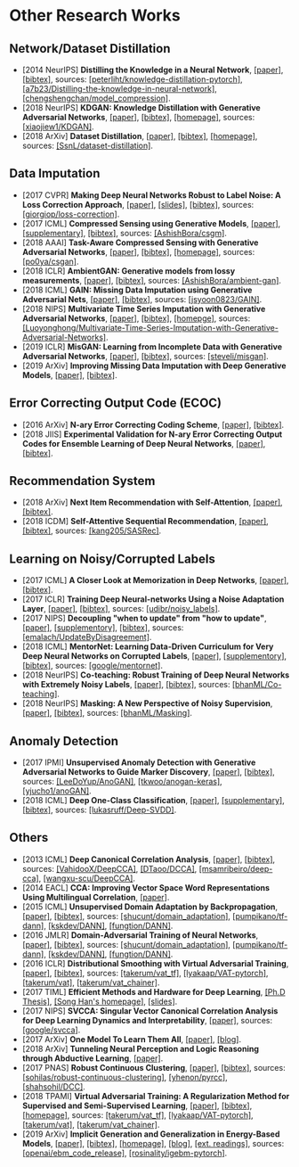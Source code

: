# Other Research Works

## Network/Dataset Distillation
- [2014 NeurIPS] **Distilling the Knowledge in a Neural Network**, [[paper]](https://arxiv.org/pdf/1503.02531.pdf), [[bibtex]](/Bibtex/Distilling%20the%20Knowledge%20in%20a%20Neural%20Network.bib), sources: [[peterliht/knowledge-distillation-pytorch]](https://github.com/peterliht/knowledge-distillation-pytorch), [[a7b23/Distilling-the-knowledge-in-neural-network]](https://github.com/a7b23/Distilling-the-knowledge-in-neural-network), [[chengshengchan/model_compression]](https://github.com/chengshengchan/model_compression).
- [2018 NeurIPS] **KDGAN: Knowledge Distillation with Generative Adversarial Networks**, [[paper]](https://papers.nips.cc/paper/7358-kdgan-knowledge-distillation-with-generative-adversarial-networks.pdf), [[bibtex]](/Bibtex/KDGAN%20-%20Knowledge%20Distillation%20with%20Generative%20Adversarial%20Networks.bib), [[homepage]](https://papers.nips.cc/paper/7358-kdgan-knowledge-distillation-with-generative-adversarial-networks), sources: [[xiaojiew1/KDGAN]](https://github.com/xiaojiew1/KDGAN).
- [2018 ArXiv] **Dataset Distillation**, [[paper]](https://arxiv.org/pdf/1811.10959.pdf), [[bibtex]](/Bibtex/Dataset%20Distillation.bib), [[homepage]](https://ssnl.github.io/dataset_distillation/), sources: [[SsnL/dataset-distillation]](https://github.com/SsnL/dataset-distillation).

## Data Imputation
- [2017 CVPR] **Making Deep Neural Networks Robust to Label Noise: A Loss Correction Approach**, [[paper]](http://openaccess.thecvf.com/content_cvpr_2017/papers/Patrini_Making_Deep_Neural_CVPR_2017_paper.pdf), [[slides]](https://pdfs.semanticscholar.org/d23d/684d7d413186a3cdd96cd1230d8476ea39ab.pdf), [[bibtex]](/Bibtex/Making%20Deep%20Neural%20Networks%20Robust%20to%20Label%20Noise.bib), sources: [[giorgiop/loss-correction]](https://github.com/giorgiop/loss-correction).
- [2017 ICML] **Compressed Sensing using Generative Models**, [[paper]](https://pdfs.semanticscholar.org/48a7/48193b1b30eb1191372275411a2c2fcbe5b4.pdf), [[supplementary]](http://proceedings.mlr.press/v70/bora17a/bora17a-supp.pdf), [[bibtex]](/Bibtex/Compressed%20Sensing%20using%20Generative%20Models.bib), sources: [[AshishBora/csgm]](https://github.com/AshishBora/csgm).
- [2018 AAAI] **Task-Aware Compressed Sensing with Generative Adversarial Networks**, [[paper]](https://aaai.org/ocs/index.php/AAAI/AAAI18/paper/view/16737/15943), [[bibtex]](/Bibtex/Task-Aware%20Compressed%20Sensing%20with%20Generative%20Adversarial%20Networks.bib), [[homepage]](http://proceedings.mlr.press/v70/bora17a.html), sources: [[po0ya/csgan]](https://github.com/po0ya/csgan).
- [2018 ICLR] **AmbientGAN: Generative models from lossy measurements**, [[paper]](https://openreview.net/pdf?id=Hy7fDog0b), [[bibtex]](/Bibtex/AmbientGAN.bib), sources: [[AshishBora/ambient-gan]](https://github.com/AshishBora/ambient-gan).
- [2018 ICML] **GAIN: Missing Data Imputation using Generative Adversarial Nets**, [[paper]](https://arxiv.org/pdf/1806.02920.pdf), [[bibtex]](/Bibtex/GAIN%20-%20Missing%20Data%20Imputation%20using%20Generative%20Adversarial%20Nets.bib), sources: [[jsyoon0823/GAIN]](https://github.com/jsyoon0823/GAIN).
- [2018 NIPS] **Multivariate Time Series Imputation with Generative Adversarial Networks**, [[paper]](https://papers.nips.cc/paper/7432-multivariate-time-series-imputation-with-generative-adversarial-networks.pdf), [[bibtex]](/Bibtex/Multivariate%20Time%20Series%20Imputation%20with%20Generative%20Adversarial%20Networks.bib), [[homepge]](https://papers.nips.cc/paper/7432-multivariate-time-series-imputation-with-generative-adversarial-networks), sources: [[Luoyonghong/Multivariate-Time-Series-Imputation-with-Generative-Adversarial-Networks]](https://github.com/Luoyonghong/Multivariate-Time-Series-Imputation-with-Generative-Adversarial-Networks).
- [2019 ICLR] **MisGAN: Learning from Incomplete Data with Generative Adversarial Networks**, [[paper]](https://openreview.net/pdf?id=S1lDV3RcKm), [[bibtex]](/Bibtex/MisGAN.bib), sources: [[steveli/misgan]](https://github.com/steveli/misgan).
- [2019 ArXiv] **Improving Missing Data Imputation with Deep Generative Models**, [[paper]](https://arxiv.org/pdf/1902.10666.pdf), [[bibtex]](/Bibtex/Improving%20Missing%20Data%20Imputation%20with%20Deep%20Generative%20Models.bib).

## Error Correcting Output Code (ECOC)
- [2016 ArXiv] **N-ary Error Correcting Coding Scheme**, [[paper]](https://arxiv.org/pdf/1603.05850.pdf), [[bibtex]](/Bibtex/N-ary%20Error%20Correcting%20Coding%20Scheme.bib).
- [2018 JIIS] **Experimental Validation for N-ary Error Correcting Output Codes for Ensemble Learning of Deep Neural Networks**, [[paper]](/Documents/Papers/Experimental%20Validation%20for%20N-ary%20Error%20Correcting%20Output%20Codes%20for%20Ensemble%20Learning%20of%20Deep%20Neural%20Networks.pdf), [[bibtex]](/Bibtex/Experimental%20Validation%20for%20N-ary%20Error%20Correcting%20Output%20Codes%20for%20Ensemble%20Learning%20of%20Deep%20Neural%20Networks.bib).

## Recommendation System
- [2018 ArXiv] **Next Item Recommendation with Self-Attention**, [[paper]](https://arxiv.org/pdf/1808.06414.pdf), [[bibtex]](/Bibtex/Next%20Item%20Recommendation%20with%20Self-Attention.bib).
- [2018 ICDM] **Self-Attentive Sequential Recommendation**, [[paper]](https://arxiv.org/pdf/1808.09781.pdf), [[bibtex]](/Bibtex/Self-Attentive%20Sequential%20Recommendation.bib), sources: [[kang205/SASRec]](https://github.com/kang205/SASRec).

## Learning on Noisy/Corrupted Labels
- [2017 ICML] **A Closer Look at Memorization in Deep Networks**, [[paper]](http://proceedings.mlr.press/v70/arpit17a/arpit17a.pdf), [[bibtex]](/Bibtex/A%20Closer%20Look%20at%20Memorization%20in%20Deep%20Networks.bib).
- [2017 ICLR] **Training Deep Neural-networks Using a Noise Adaptation Layer**, [[paper]](https://openreview.net/pdf?id=H12GRgcxg), [[bibtex]](/Bibtex/Training%20Deep%20Neural-networks%20Using%20a%20Noise%20Adaptation%20Layer.bib), sources: [[udibr/noisy_labels]](https://github.com/udibr/noisy_labels).
- [2017 NIPS] **Decoupling "when to update" from "how to update"**, [[paper]](https://papers.nips.cc/paper/6697-decoupling-when-to-update-from-how-to-update.pdf), [[supplementory]](https://papers.nips.cc/paper/6697-decoupling-when-to-update-from-how-to-update), [[bibtex]](/Bibtex/Decoupling%20when%20to%20update%20from%20how%20to%20update.bib), sources: [[emalach/UpdateByDisagreement]](https://github.com/emalach/UpdateByDisagreement).
- [2018 ICML] **MentorNet: Learning Data-Driven Curriculum for Very Deep Neural Networks on Corrupted Labels**, [[paper]](http://proceedings.mlr.press/v80/jiang18c/jiang18c.pdf), [[supplementory]](http://proceedings.mlr.press/v80/jiang18c/jiang18c-supp.pdf), [[bibtex]](/Bibtex/MentorNet.bib), sources: [[google/mentornet]](https://github.com/google/mentornet).
- [2018 NeurIPS] **Co-teaching: Robust Training of Deep Neural Networks with Extremely Noisy Labels**, [[paper]](https://papers.nips.cc/paper/8072-co-teaching-robust-training-of-deep-neural-networks-with-extremely-noisy-labels.pdf), [[bibtex]](/Bibtex/Co-teaching.bib), sources: [[bhanML/Co-teaching]](https://github.com/bhanML/Co-teaching).
- [2018 NeurIPS] **Masking: A New Perspective of Noisy Supervision**, [[paper]](https://papers.nips.cc/paper/7825-masking-a-new-perspective-of-noisy-supervision.pdf), [[bibtex]](/Bibtex/Masking%20-%20A%20New%20Perspective%20of%20Noisy%20Supervision.bib), sources: [[bhanML/Masking]](https://github.com/bhanML/Masking).

## Anomaly Detection
- [2017 IPMI] **Unsupervised Anomaly Detection with Generative Adversarial Networks to Guide Marker Discovery**, [[paper]](https://arxiv.org/pdf/1703.05921.pdf), [[bibtex]](/Bibtex/Unsupervised%20Anomaly%20Detection%20with%20Generative%20Adversarial%20Networks%20to%20Guide%20Marker%20Discovery.bib), sources: [[LeeDoYup/AnoGAN]](https://github.com/LeeDoYup/AnoGAN), [[tkwoo/anogan-keras]](https://github.com/tkwoo/anogan-keras), [[yjucho1/anoGAN]](https://github.com/yjucho1/anoGAN).
- [2018 ICML] **Deep One-Class Classification**, [[paper]](http://proceedings.mlr.press/v80/ruff18a/ruff18a.pdf), [[supplementary]](http://proceedings.mlr.press/v80/ruff18a/ruff18a-supp.pdf), [[bibtex]](/Bibtex/Deep%20One-Class%20Classification.bib), sources: [[lukasruff/Deep-SVDD]](https://github.com/lukasruff/Deep-SVDD).

## Others
- [2013 ICML] **Deep Canonical Correlation Analysis**, [[paper]](http://proceedings.mlr.press/v28/andrew13.pdf), [[bibtex]](/Bibtex/Deep%20Canonical%20Correlation%20Analysis.bib), sources: [[VahidooX/DeepCCA]](https://github.com/VahidooX/DeepCCA), [[DTaoo/DCCA]](https://github.com/DTaoo/DCCA), [[msamribeiro/deep-cca]](https://github.com/msamribeiro/deep-cca), [[wangxu-scu/DeepCCA]](https://github.com/wangxu-scu/DeepCCA).
- [2014 EACL] **CCA: Improving Vector Space Word Representations Using Multilingual Correlation**, [[paper]](https://www.google.com/url?sa=t&rct=j&q=&esrc=s&source=web&cd=1&cad=rja&uact=8&ved=0ahUKEwi-mLO_-o7bAhVKrY8KHQIDBREQFggmMAA&url=http%3A%2F%2Fanthology.aclweb.org%2FE%2FE14%2FE14-1049.pdf&usg=AOvVaw0C2reHtfMC13b2L5FP6z1F).
- [2015 ICML] **Unsupervised Domain Adaptation by Backpropagation**, [[paper]](http://proceedings.mlr.press/v37/ganin15.pdf), [[bibtex]](/Bibtex/Unsupervised%20Domain%20Adaptation%20by%20Backpropagation.bib), sources: [[shucunt/domain_adaptation]](https://github.com/shucunt/domain_adaptation), [[pumpikano/tf-dann]](https://github.com/pumpikano/tf-dann), [[kskdev/DANN]](https://github.com/kskdev/DANN), [[fungtion/DANN]](https://github.com/fungtion/DANN).
- [2016 JMLR] **Domain-Adversarial Training of Neural Networks**, [[paper]](http://jmlr.org/papers/volume17/15-239/15-239.pdf), [[bibtex]](/Bibtex/Domain-Adversarial%20Training%20of%20Neural%20Networks.bib), sources: [[shucunt/domain_adaptation]](https://github.com/shucunt/domain_adaptation), [[pumpikano/tf-dann]](https://github.com/pumpikano/tf-dann), [[kskdev/DANN]](https://github.com/kskdev/DANN), [[fungtion/DANN]](https://github.com/fungtion/DANN).
- [2016 ICLR] **Distributional Smoothing with Virtual Adversarial Training**, [[paper]](https://arxiv.org/pdf/1507.00677.pdf), [[bibtex]](/Bibtex/Distributional%20Smoothing%20with%20Virtual%20Adversarial%20Training.bib), sources: [[takerum/vat_tf]](https://github.com/takerum/vat_tf), [[lyakaap/VAT-pytorch]](https://github.com/lyakaap/VAT-pytorch), [[takerum/vat]](https://github.com/takerum/vat), [[takerum/vat_chainer]](https://github.com/takerum/vat_chainer/).
- [2017 TIML] **Efficient Methods and Hardware for Deep Learning**, [[Ph.D Thesis]](https://stacks.stanford.edu/file/druid:qf934gh3708/EFFICIENT%20METHODS%20AND%20HARDWARE%20FOR%20DEEP%20LEARNING-augmented.pdf), [[Song Han's homepage]](https://mtlsites.mit.edu/songhan/), [[slides]](https://platformlab.stanford.edu/Seminar%20Talks/retreat-2017/Song%20Han.pdf).
- [2017 NIPS] **SVCCA: Singular Vector Canonical Correlation Analysis for Deep Learning Dynamics and Interpretability**, [[paper]](https://papers.nips.cc/paper/7188-svcca-singular-vector-canonical-correlation-analysis-for-deep-learning-dynamics-and-interpretability.pdf), sources: [[google/svcca]](https://github.com/google/svcca).
- [2017 ArXiv] **One Model To Learn Them All**, [[paper]](https://arxiv.org/abs/1706.05137.pdf), [[blog]](https://blog.acolyer.org/2018/01/12/one-model-to-learn-them-all/).
- [2018 ArXiv] **Tunneling Neural Perception and Logic Reasoning through Abductive Learning**, [[paper]](https://arxiv.org/pdf/1802.01173.pdf).
- [2017 PNAS] **Robust Continuous Clustering**, [[paper]](http://vladlen.info/papers/RCC-with-supplement.pdf), [[bibtex]](/Bibtex/Robust%20Continuous%20Clustering.bib), sources: [[sohilas/robust-continuous-clustering]](https://bitbucket.org/sohilas/robust-continuous-clustering/overview), [[yhenon/pyrcc]](https://github.com/yhenon/pyrcc), [[shahsohil/DCC]](https://github.com/shahsohil/DCC).
- [2018 TPAMI] **Virtual Adversarial Training: A Regularization Method for Supervised and Semi-Supervised Learning**, [[paper]](https://arxiv.org/pdf/1704.03976.pdf), [[bibtex]](/Bibtex/Virtual%20Adversarial%20Training%20-%20A%20Regularization%20Method%20for%20Supervised%20and%20Semi-Supervised%20Learning.bib), [[homepage]](https://takerum.github.io), sources: [[takerum/vat_tf]](https://github.com/takerum/vat_tf), [[lyakaap/VAT-pytorch]](https://github.com/lyakaap/VAT-pytorch), [[takerum/vat]](https://github.com/takerum/vat), [[takerum/vat_chainer]](https://github.com/takerum/vat_chainer/).
- [2019 ArXiv] **Implicit Generation and Generalization in Energy-Based Models**, [[paper]](https://arxiv.org/pdf/1903.08689.pdf), [[bibtex]](/Bibtex/Implicit%20Generation%20and%20Generalization%20in%20Energy-Based%20Models.bib), [[homepage]](https://sites.google.com/view/igebm), [[blog]](https://openai.com/blog/energy-based-models/), [[ext. readings]](http://yann.lecun.com/exdb/publis/pdf/lecun-06.pdf), sources: [[openai/ebm_code_release]](https://github.com/openai/ebm_code_release), [[rosinality/igebm-pytorch]](https://github.com/rosinality/igebm-pytorch).
